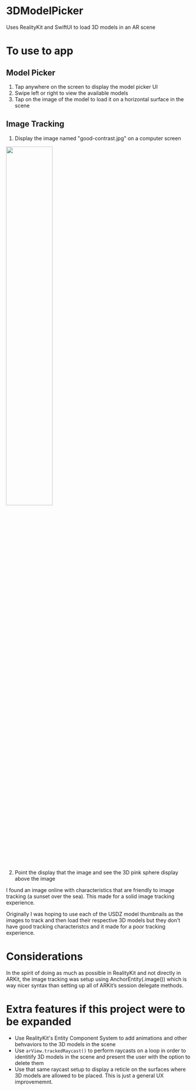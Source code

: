 # 3DModelPicker
Uses RealityKit and SwiftUI to load 3D models in an AR scene

# To use to app

## Model Picker
1. Tap anywhere on the screen to display the model picker UI
2. Swipe left or right to view the available models
3. Tap on the image of the model to load it on a horizontal surface in the scene

## Image Tracking

1. Display the image named "good-contrast.jpg" on a computer screen
<img src=https://github.com/tobinP/3DModelPicker/assets/12635217/7102b3e4-cb84-4b4f-b721-0c396f5cac04 width=50%>

2. Point the display that the image and see the 3D pink sphere display above the image

I found an image online with characteristics that are friendly to image tracking (a sunset over the sea).
This made for a solid image tracking experience.

Originally I was hoping to use each of the USDZ model thumbnails as the images to track and then load their
respective 3D models but they don't have good tracking characteristcs and it made for a poor tracking experience.

# Considerations

In the spirit of doing as much as possible in RealityKit and not directly in ARKit, the image tracking was setup 
using AnchorEntity(.image()) which is way nicer syntax than setting up all of ARKit’s session delegate methods.

# Extra features if this project were to be expanded

- Use RealityKit's Entity Component System to add animations and other behvaviors to the 3D models in the scene
- Use `arView.trackedRaycast()` to perform raycasts on a loop in order to identitify 3D models in the scene and present the user with the option to delete them
- Use that same raycast setup to display a reticle on the surfaces where 3D models are allowed to be placed. This is just a general UX improvememnt.
